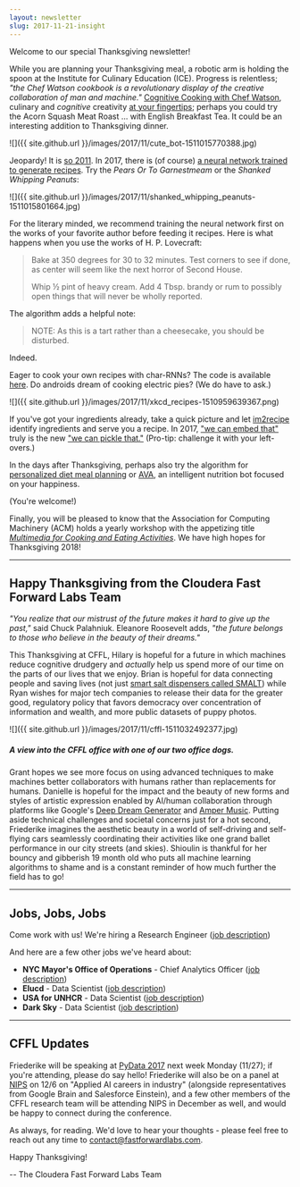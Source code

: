 ```yaml
---
layout: newsletter
slug: 2017-11-21-insight
---
```


Welcome to our special Thanksgiving newsletter!

While you are planning your Thanksgiving meal, a robotic arm is holding the spoon at the Institute for Culinary Education (ICE). Progress is relentless; *"the Chef Watson cookbook is a revolutionary display of the creative collaboration of man and machine."* [Cognitive Cooking with Chef Watson](https://www.ice.edu/about-us/brand-at-ice/ibm-cognitive-cooking-with-chef-watson-partnership), culinary and *cognitive* creativity [at your fingertips](https://www.ibmchefwatson.com/community); perhaps you could try the Acorn Squash Meat Roast ... with English Breakfast Tea.  It could be an interesting addition to Thanksgiving dinner.

![]({{ site.github.url }}/images/2017/11/cute_bot-1511015770388.jpg)

Jeopardy! It is [so 2011](https://en.wikipedia.org/wiki/Watson_(computer)). In 2017, there is (of course) [a neural network trained to generate recipes](https://www.dailydot.com/unclick/neural-network-recipe-generator/). Try the *Pears Or To Garnestmeam* or the *Shanked Whipping Peanuts*:

![]({{ site.github.url }}/images/2017/11/shanked_whipping_peanuts-1511015801664.jpg)

For the literary minded, we recommend training the neural network first on the works of your favorite author before feeding it recipes. Here is what happens when you use the works of H. P. Lovecraft:

> Bake at 350 degrees for 30 to 32 minutes. Test corners to see if done, as center will seem like the next horror of Second House.
> 
> Whip ½ pint of heavy cream. Add 4 Tbsp. brandy or rum to possibly open things that will never be wholly reported.

The algorithm adds a helpful note:

> NOTE:  As this is a tart rather than a cheesecake, you should be disturbed.

Indeed.

Eager to cook your own recipes with char-RNNs? The code is available [here](https://gist.github.com/nylki/1efbaa36635956d35bcc). Do androids dream of cooking electric pies? (We do have to ask.)

![]({{ site.github.url }}/images/2017/11/xkcd_recipes-1510959639367.png)

If you've got your ingredients already, take a quick picture and let [im2recipe](http://im2recipe.csail.mit.edu/) identify ingredients and serve you a recipe. In 2017, ["we can embed that"](https://arxiv.org/abs/1709.03856) truly is the new ["we can pickle that."](https://www.youtube.com/watch?v=yYey8ntlK_E) (Pro-tip: challenge it with your left-overs.)

In the days after Thanksgiving, perhaps also try the algorithm for [personalized diet meal planning](https://www.theatlantic.com/science/archive/2015/11/algorithm-creates-diets-that-work-for-you/416583/) or [AVA](http://eatwithava.com/), an intelligent nutrition bot focused on your happiness.

(You're welcome!)

Finally, you will be pleased to know that the Association for Computing Machinery (ACM) holds a yearly workshop with the appetizing title [*Multimedia for Cooking and Eating Activities*](https://dl.acm.org/citation.cfm?id=3106668&picked=prox&CFID=1003587697&CFTOKEN=19498186). We have high hopes for Thanksgiving 2018!

---

## Happy Thanksgiving from the Cloudera Fast Forward Labs Team

*"You realize that our mistrust of the future makes it hard to give up the past,"* said Chuck Palahniuk. Eleanore Roosevelt adds, *"the future belongs to those who believe in the beauty of their dreams."* 

This Thanksgiving at CFFL, Hilary is hopeful for a future in which machines reduce cognitive drudgery and *actually* help us spend more of our time on the parts of our lives that we enjoy. Brian is hopeful for data connecting people and saving lives (not just [smart salt dispensers called SMALT](https://www.youtube.com/watch?v=o2e1x5IaO7k)) while Ryan wishes for major tech companies to release their data for the greater good, regulatory policy that favors democracy over concentration of information and wealth, and more public datasets of puppy photos.

![]({{ site.github.url }}/images/2017/11/cffl-1511032492377.jpg)

##### A view into the CFFL office with one of our two office dogs.

Grant hopes we see more focus on using advanced techniques to make machines better collaborators with humans rather than replacements for humans.  Danielle is hopeful for the impact and the beauty of new forms and styles of artistic expression enabled by AI/human collaboration through platforms like Google's [Deep Dream Generator](https://deepdreamgenerator.com/) and [Amper Music](https://www.ampermusic.com/). Putting aside technical challenges and societal concerns just for a hot second, Friederike imagines the aesthetic beauty in a world of self-driving and self-flying cars seamlessly coordinating their activities like one grand ballet performance in our city streets (and skies). Shioulin is thankful for her bouncy and gibberish 19 month old who puts all machine learning algorithms to shame and is a constant reminder of how much further the field has to go!

---

## Jobs, Jobs, Jobs

Come work with us!  We're hiring a Research Engineer ([job description](https://cloudera.wd5.myworkdayjobs.com/External_Career/job/USNew-YorkBrooklyn/Research-Engineer_171058))

And here are a few other jobs we've heard about:

* **NYC Mayor's Office of Operations** - Chief Analytics Officer ([job description](http://www1.nyc.gov/assets/operations/downloads/pdf/employment-opportunities/chief-analytics-officer-job-description-vf.pdf))
* **Elucd** - Data Scientist ([job description](https://jobs.lever.co/elucd/7a251473-f3a7-40f6-b97c-c10c8838d316))
* **USA for UNHCR** - Data Scientist ([job description](https://www.linkedin.com/jobs/view/503624429/))
* **Dark Sky** - Data Scientist ([job description](https://darksky.net/jobs))

---

## CFFL Updates 

Friederike will be speaking at [PyData 2017](https://pydata.org/nyc2017/) next week Monday (11/27); if you're attending, please do say hello!  Friederike will also be on a panel at [NIPS](https://nips.cc/) on 12/6 on "Applied AI careers in industry" (alongside representatives from Google Brain and Salesforce Einstein), and a few other members of the CFFL research team will be attending NIPS in December as well, and would be happy to connect during the conference.

As always, for reading.  We'd love to hear your thoughts - please feel free to reach out any time to contact@fastforwardlabs.com.

Happy Thanksgiving!

-- The Cloudera Fast Forward Labs Team

